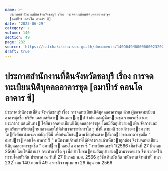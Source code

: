 ```yaml
---
name: >-
  ประกาศสำนักงานที่ดินจังหวัดชลบุรี เรื่อง การจดทะเบียนนิติบุคคลอาคารชุด
  [อมาป้าร์ คอนโด อาคาร ซี]
date: '2023-06-29'
category: ง
volume: 140
section: 49
page: 232
source: 'https://ratchakitcha.soc.go.th/documents/140D049N0000000023200.pdf'
draft: true
---
```


# ประกาศสำนักงานที่ดินจังหวัดชลบุรี เรื่อง การจดทะเบียนนิติบุคคลอาคารชุด [อมาป้าร์ คอนโด อาคาร ซี]

ประกาศสํานักงานที่ดิน จังหวัดชลบุรี เรื่อง การจดทะเบียนนิติบุคคลอาคารชุด ด้วย ผู้ขอจดทะเบียนอาคารชุดชื่อ บริษัท เอสเอสพีอาร อินเตอรกรุป จํากัด และผู้ซื้อหองชุด รายแรกชื่อ นายประภากร แสนอินทร ได้ยื่นขอจดทะเบียนนิติบุคคลอาคารชุด โดยมีวัตถุประสงคเพื่อ จัดการและดูแลรักษาทรัพย์สวนกลางและให้มีอํานาจกระทําการใด ๆ ทั้งนี้ ตามมติ ของเจ้าของรวม ภายใตบังคับแห่งพระราชบัญญัตินี้ เพื่อประโยชนตามวัตถุประสงคดังกลาวของอาคารชุดชื่อ “ อมาปาร คอนโด อาคาร ซี ” พนักงานเจ้าหน้าที่ได้พิจารณาแล้วเห็นวาถูกต้อง จึงรับจดทะเบียนนิติบุคคลอาคารชุดชื่อ “ อมาปาร คอนโด อาคาร ซี ” ทะเบียนเลขที่ 1/2566 เมื่อวันที่ 27 มีนาคม 2566 โดยให้มีอํานาจ กระทําการใด ๆ เพื่อประโยชนตามวัตถุประสงคตามวรรคแรก จึงประกาศให้ทราบโดยทั่วกัน ประกาศ ณ วันที่ 27 มีนาคม พ.ศ. 2566 สุวิชัย สินบังเกิด พนักงานเจ้าหน้าที่ ้ หนา 232 ่ เลม 140 ตอนที่ 49 ง ราชกิจจานุเบกษา 29 มิถุนายน 2566
